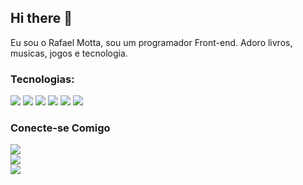 ## Hi there 👋

Eu sou o Rafael Motta, sou um programador Front-end. Adoro livros, musicas, jogos e tecnologia. 

### Tecnologias: 

<img src= "https://img.shields.io/badge/HTML5-E34F26?style=for-the-badge&logo=html5&logoColor=white"> <img src= "https://img.shields.io/badge/CSS3-1572B6?style=for-the-badge&logo=css3&logoColor=white">  <img src= "https://img.shields.io/badge/JavaScript-F7DF1E?style=for-the-badge&logo=javascript&logoColor=black"> <img src= "https://img.shields.io/badge/Bootstrap-563D7C?style=for-the-badge&logo=bootstrap&logoColor=white"> <img src= "https://img.shields.io/badge/MySQL-00000F?style=for-the-badge&logo=mysql&logoColor=white"> <img src= "https://img.shields.io/badge/Google_Cloud-4285F4?style=for-the-badge&logo=google-cloud&logoColor=white">

### Conecte-se Comigo 

<a href="https://www.linkedin.com/in/rafael-motta-7a764b224/"> <img src= "https://img.shields.io/badge/LinkedIn-0077B5?style=for-the-badge&logo=linkedin&logoColor=white"> </a> <br> 
<a href="https://www.instagram.com/motta_bx/"> <img src= "https://img.shields.io/badge/Instagram-E4405F?style=for-the-badge&logo=instagram&logoColor=white"> </a> <br> 
<a href="rafaelm.programador@gmail.com"> <img src= "https://img.shields.io/badge/Gmail-D14836?style=for-the-badge&logo=gmail&logoColor=white"> </a> <br> 

